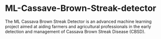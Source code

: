 # ML-Cassave-Brown-Streak-detector
The ML Cassava Brown Streak Detector is an advanced machine learning project aimed at aiding farmers and agricultural professionals in the early detection and management of Cassava Brown Streak Disease (CBSD).
